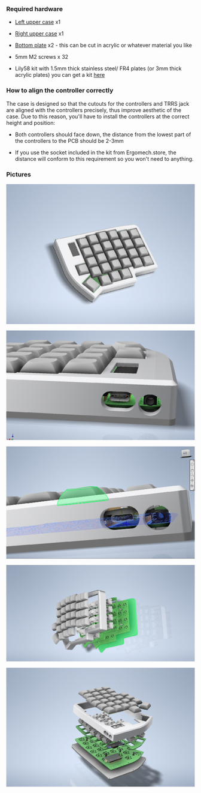 
### Required hardware

- [Left upper case](https://github.com/ergomechstore/lily58-pro-fully-enclosed/blob/main/left-side-case.stl) x1

- [Right upper case](https://github.com/ergomechstore/lily58-pro-fully-enclosed/blob/main/right-side-case.stl) x1
 
- [Bottom plate](https://github.com/ergomechstore/lily58-pro-fully-enclosed/blob/main/bottom-plate.stl) x2 - this can be cut in acrylic or whatever material you like

- 5mm M2 screws x 32

- Lily58 kit with 1.5mm thick stainless steel/ FR4 plates (or 3mm thick acrylic plates) you can get a kit [here](https://ergomech.store/shop/product/lily58-3)

### How to align the controller correctly

The case is designed so that the cutouts for the controllers and TRRS jack are aligned with the controllers precisely, thus improve aesthetic of the case. Due to this reason, you'll have to install the controllers at the correct height and position:

- Both controllers should face down, the distance from the lowest part of the controllers to the PCB should be 2-3mm

- If you use the socket included in the kit from Ergomech.store, the distance will conform to this requirement so you won't need to anything.

### Pictures

![](./front.PNG "")

![](./front_view.PNG "")

![](./usb-c_to_pcb.PNG "")

![](./exploded_view.PNG "")

![](./exploded_view2.PNG "")
